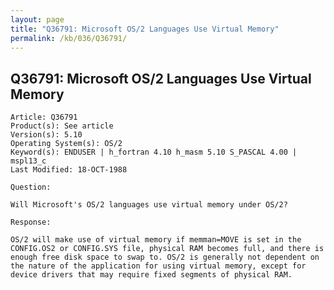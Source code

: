 ```yaml
---
layout: page
title: "Q36791: Microsoft OS/2 Languages Use Virtual Memory"
permalink: /kb/036/Q36791/
---
```


## Q36791: Microsoft OS/2 Languages Use Virtual Memory

	Article: Q36791
	Product(s): See article
	Version(s): 5.10
	Operating System(s): OS/2
	Keyword(s): ENDUSER | h_fortran 4.10 h_masm 5.10 S_PASCAL 4.00 | mspl13_c
	Last Modified: 18-OCT-1988
	
	Question:
	
	Will Microsoft's OS/2 languages use virtual memory under OS/2?
	
	Response:
	
	OS/2 will make use of virtual memory if memman=MOVE is set in the
	CONFIG.OS2 or CONFIG.SYS file, physical RAM becomes full, and there is
	enough free disk space to swap to. OS/2 is generally not dependent on
	the nature of the application for using virtual memory, except for
	device drivers that may require fixed segments of physical RAM.
